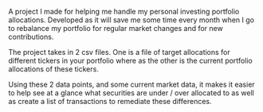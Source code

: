 A project I made for helping me handle my personal investing portfolio allocations.
Developed as it will save me some time every month when I go to rebalance my portfolio for regular market changes
and for new contributions.

The project takes in 2 csv files.  One is a file of target allocations for different tickers in your portfolio
where as the other is the current portfolio allocations of these tickers.

Using these 2 data points, and some current market data, it makes it easier to help see at a glance what securities
are under / over allocated to as well as create a list of transactions to remediate these differences.